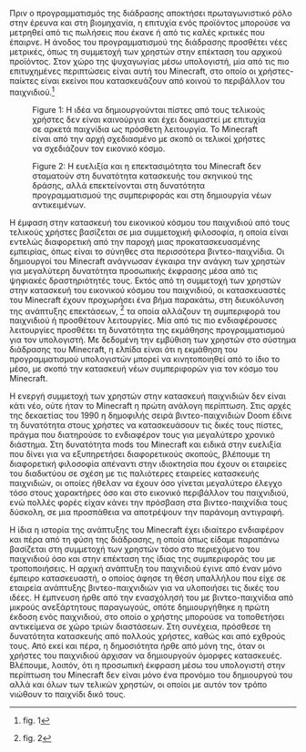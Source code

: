 Πριν ο προγραμματισμός της διάδρασης αποκτήσει πρωταγωνιστικό ρόλο στην
έρευνα και στη βιομηχανία, η επιτυχία ενός προϊόντος μπορούσε να
μετρηθεί από τις πωλήσεις που έκανε ή από τις καλές κριτικές που
έπαιρνε. Η άνοδος του προγραμματισμού της διάδρασης προσθέτει νέες
μετρικές, όπως τη συμμετοχή των χρηστών στην επέκταση του αρχικού
προϊόντος. Στον χώρο της ψυχαγωγίας μέσω υπολογιστή, μία από τις πιο
επιτυχημένες περιπτώσεις είναι αυτή του Minecraft, στο οποίο οι
χρήστες-παίκτες είναι εκείνοι που κατασκευάζουν από κοινού το περιβάλλον
του παιχνιδιού.[^1]

<figure id="fig:minecraft-end-user">

<figcaption>Figure 1: Η ιδέα να δημιουργούνται πίστες από τους τελικούς
χρήστες δεν είναι καινούργια και έχει δοκιμαστεί με επιτυχία σε αρκετά
παιχνίδια ως πρόσθετη λειτουργία. Το Minecraft είναι από την αρχή
σχεδιασμένο με σκοπό οι τελικοί χρήστες να σχεδιάζουν τον εικονικό
κόσμο.</figcaption>
</figure>

<figure id="fig:learntomod">

<figcaption>Figure 2: Η ευελιξία και η επεκτασιμότητα του Minecraft δεν
σταματούν στη δυνατότητα κατασκευής του σκηνικού της δράσης, αλλά
επεκτείνονται στη δυνατότητα προγραμματισμού της συμπεριφοράς και στη
δημιουργία νέων αντικειμένων.</figcaption>
</figure>

Η έμφαση στην κατασκευή του εικονικού κόσμου του παιχνιδιού από τους
τελικούς χρήστες βασίζεται σε μια συμμετοχική φιλοσοφία, η οποία είναι
εντελώς διαφορετική από την παροχή μιας προκατασκευασμένης εμπειρίας,
όπως είναι το σύνηθες στα περισσότερα βιντεο-παιχνίδια. Οι δημιουργοί
του Minecraft ανάγνωσαν έγκαιρα την ανάγκη των χρηστών για μεγαλύτερη
δυνατότητα προσωπικής έκφρασης μέσα από τις ψηφιακές δραστηριότητές
τους. Εκτός από τη συμμετοχή των χρηστών στην κατασκευή του εικονικού
κόσμου του παιχνιδιού, οι κατασκευαστές του Minecraft έχουν προχωρήσει
ένα βήμα παρακάτω, στη διευκόλυνση της ανάπτυξης επεκτάσεων, [^2] τα
οποία αλλάζουν τη συμπεριφορά του παιχνιδιού ή προσθέτουν λειτουργίες.
Μία από τις πιο ενδιαφέρουσες λειτουργίες προσθέτει τη δυνατότητα της
εκμάθησης προγραμματισμού για τον υπολογιστή. Με δεδομένη την εμβύθιση
των χρηστών στο σύστημα διάδρασης του Minecraft, η ελπίδα είναι ότι η
εκμάθηση του προγραμματισμού υπολογιστών μπορεί να κινητοποιηθεί από το
ίδιο το μέσο, με σκοπό την κατασκευή νέων συμπεριφορών για τον κόσμο του
Minecraft.

Η ενεργή συμμετοχή των χρηστών στην κατασκευή παιχνιδιών δεν είναι κάτι
νέο, ούτε ήταν το Minecraft η πρώτη ανάλογη περίπτωση. Στις αρχές της
δεκαετίας του 1990 η δημοφιλής σειρά βιντεο-παιχνιδιών Doom έδινε τη
δυνατότητα στους χρήστες να κατασκευάσουν τις δικές τους πίστες, πράγμα
που διατηρούσε το ενδιαφέρον τους για μεγαλύτερο χρονικό διάστημα. Στη
δυνατότητα mods του Minecraft και ειδικά στην ευελιξία που δίνει για να
εξυπηρετήσει διαφορετικούς σκοπούς, βλέπουμε τη διαφορετική φιλοσοφία
απέναντι στην ιδιοκτησία που έχουν οι εταιρείες του διαδικτύου σε σχέση
με τις παλιότερες εταιρείες κατασκευής παιχνιδιών, οι οποίες ήθελαν να
έχουν όσο γίνεται μεγαλύτερο έλεγχο τόσο στους χαρακτήρες όσο και στο
εικονικό περιβάλλον του παιχνιδιού, ενώ πολλές φορές είχαν κάνει την
πρόσβαση στα βιντεο-παιχνίδια τους δύσκολη, σε μια προσπάθεια να
αποτρέψουν την παράνομη αντιγραφή.

Η ίδια η ιστορία της ανάπτυξης του Minecraft έχει ιδιαίτερο ενδιαφέρον
και πέρα από τη φύση της διάδρασης, η οποία όπως είδαμε παραπάνω
βασίζεται στη συμμετοχή των χρηστών τόσο στο περιεχόμενο του παιχνιδιού
όσο και στην επέκταση της ίδιας της συμπεριφοράς του με τροποποιήσεις. Η
αρχική ανάπτυξη του παιχνιδιού έγινε από έναν μόνο έμπειρο κατασκευαστή,
ο οποίος άφησε τη θέση υπαλλήλου που είχε σε εταιρεία ανάπτυξης
βιντεο-παιχνιδιών για να υλοποιήσει τις δικές του ιδέες. Η έμπνευση ήρθε
από την ενασχόλησή του με βιντεο-παιχνίδια από μικρούς ανεξάρτητους
παραγωγούς, οπότε δημιουργήθηκε η πρώτη έκδοση ενός παιχνιδιού, στο
οποίο ο χρήστης μπορούσε να τοποθετήσει αντικείμενα σε χώρο τριών
διαστάσεων. Στη συνέχεια, πρόσθεσε τη δυνατότητα κατασκευής από πολλούς
χρήστες, καθώς και από εχθρούς τους. Από εκεί και πέρα, η δημοσιότητα
ήρθε από μόνη της, όταν οι χρήστες του παιχνιδιού άρχισαν να δημιουργούν
όμορφες κατασκευές. Βλέπουμε, λοιπόν, ότι η προσωπική έκφραση μέσω του
υπολογιστή στην περίπτωση του Minecraft δεν είναι μόνο ένα προνόμιο του
δημιουργού του αλλά και όλων των τελικών χρηστών, οι οποίοι με αυτόν τον
τρόπο νιώθουν το παιχνίδι δικό τους.

[^1]: fig. 1

[^2]: fig. 2
